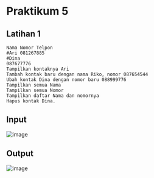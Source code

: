 # Praktikum 5
## Latihan 1
```Buat Dictionary daftar kontak Nama sebagai key, dan nomor sebagai value
Nama Nomor Telpon
#Ari 081267885
#Dina
087677776
Tampilkan kontaknya Ari
Tambah kontak baru dengan nama Riko, nomor 087654544
Ubah kontak Dina dengan nomor baru 088999776
Tampilkan semua Nama
Tampilkan semua Nomor
Tampilkan daftar Nama dan nomornya
Hapus kontak Dina.
```

## Input
![image](https://github.com/user-attachments/assets/18a716e5-ec08-4878-ae2d-f168078ac936)

## Output
![image](https://github.com/user-attachments/assets/17669fb8-1759-4354-873c-0912c4428821)
